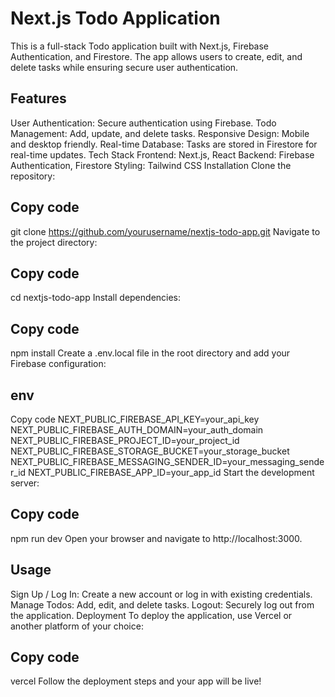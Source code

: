 # Next.js Todo Application
This is a full-stack Todo application built with Next.js, Firebase Authentication, and Firestore. The app allows users to create, edit, and delete tasks while ensuring secure user authentication.

## Features
User Authentication: Secure authentication using Firebase.
Todo Management: Add, update, and delete tasks.
Responsive Design: Mobile and desktop friendly.
Real-time Database: Tasks are stored in Firestore for real-time updates.
Tech Stack
Frontend: Next.js, React
Backend: Firebase Authentication, Firestore
Styling: Tailwind CSS
Installation
Clone the repository:

 
## Copy code
git clone https://github.com/yourusername/nextjs-todo-app.git
Navigate to the project directory:

 
## Copy code
cd nextjs-todo-app
Install dependencies:

 
## Copy code
npm install
Create a .env.local file in the root directory and add your Firebase configuration:

## env
Copy code
NEXT_PUBLIC_FIREBASE_API_KEY=your_api_key
NEXT_PUBLIC_FIREBASE_AUTH_DOMAIN=your_auth_domain
NEXT_PUBLIC_FIREBASE_PROJECT_ID=your_project_id
NEXT_PUBLIC_FIREBASE_STORAGE_BUCKET=your_storage_bucket
NEXT_PUBLIC_FIREBASE_MESSAGING_SENDER_ID=your_messaging_sender_id
NEXT_PUBLIC_FIREBASE_APP_ID=your_app_id
Start the development server:

 
## Copy code
npm run dev
Open your browser and navigate to http://localhost:3000.

## Usage
Sign Up / Log In: Create a new account or log in with existing credentials.
Manage Todos: Add, edit, and delete tasks.
Logout: Securely log out from the application.
Deployment
To deploy the application, use Vercel or another platform of your choice:

 
## Copy code
vercel
Follow the deployment steps and your app will be live!